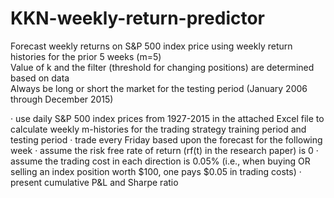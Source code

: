 # KKN-weekly-return-predictor


Forecast weekly returns on S&P 500 index price using weekly return histories for the prior 5 weeks (m=5)  
Value of k and the filter (threshold for changing positions) are determined based on data  
Always be long or short the market for the testing period (January 2006 through December 2015)

· use daily S&P 500 index prices from 1927-2015 in the attached Excel file to calculate weekly m-histories for the trading strategy training period and testing period
· trade every Friday based upon the forecast for the following week
· assume the risk free rate of return (rf(t) in the research paper) is 0
· assume the trading cost in each direction is 0.05% (i.e., when buying OR selling an index position worth $100, one pays $0.05 in trading costs)
· present cumulative P&L and Sharpe ratio
